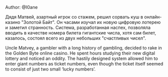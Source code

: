 Author: @I0ane

Дядя Матвей, азартный игрок со стажем, решил сорвать куш в онлайн-казино "Золотой Байт". Он часами изучал их новую цифровую лотерею и заметил странность. Система, разработанная наспех, позволяла вводить в качестве номера билета гигантские числа, хотя сам билет, казалось, состоял всего из двух небольших "счастливых чисел".

Uncle Matvey, a gambler with a long history of gambling, decided to rake in the Golden Byte online casino. He spent hours studying their new digital lottery and noticed an oddity. The hastily designed system allowed him to enter giant numbers as ticket numbers, even though the ticket itself seemed to consist of just two small ‘lucky numbers’.

